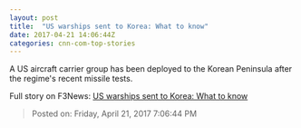 ```yaml
---
layout: post
title:  "US warships sent to Korea: What to know"
date: 2017-04-21 14:06:44Z
categories: cnn-com-top-stories
---
```


A US aircraft carrier group has been deployed to the Korean Peninsula after the regime's recent missile tests.


Full story on F3News: [US warships sent to Korea: What to know](http://www.f3nws.com/n/sdKeaG)

> Posted on: Friday, April 21, 2017 7:06:44 PM
